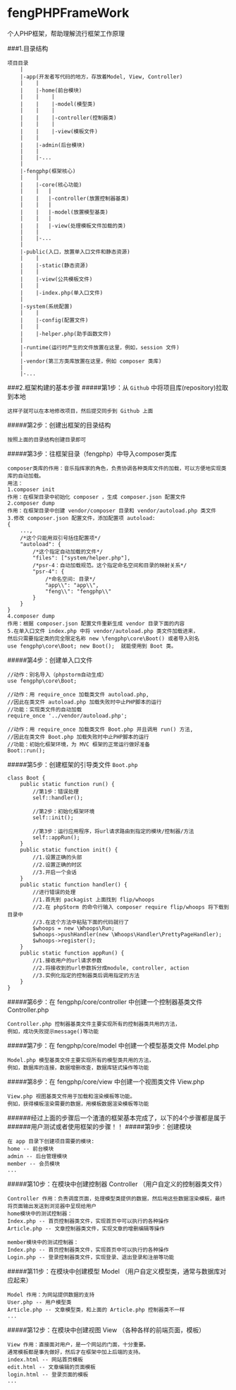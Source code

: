 # fengPHPFrameWork
个人PHP框架，帮助理解流行框架工作原理

###1.目录结构
````
项目目录 
    |
    |-app(开发者写代码的地方，存放着Model, View, Controller)
    |    |
    |    |-home(前台模块)
    |    |    |
    |    |    |-model(模型类)
    |    |    |
    |    |    |-controller(控制器类)
    |    |    |
    |    |    |-view(模板文件)
    |    |
    |    |-admin(后台模块)
    |    |
    |    |-...
    |
    |-fengphp(框架核心)
    |    |
    |    |-core(核心功能)
    |    |   |
    |    |   |-controller(放置控制器基类)
    |    |   |
    |    |   |-model(放置模型基类)
    |    |   |
    |    |   |-view(处理模板文件加载的类)
    |    |
    |    |-...
    |
    |-public(入口，放置单入口文件和静态资源)
    |    |
    |    |-static(静态资源)
    |    |
    |    |-view(公共模板文件)
    |    |
    |    |-index.php(单入口文件)
    |
    |-system(系统配置)
    |    |
    |    |-config(配置文件)
    |    |
    |    |-helper.php(助手函数文件)
    |
    |-runtime(运行时产生的文件放置在这里，例如，session 文件)
    |
    |-vendor(第三方类库放置在这里，例如 composer 类库)
    |
    |-...
````
###2.框架构建的基本步骤
#####第1步：从 `Github` 中将项目库(repository)拉取到本地
````
这样子就可以在本地修改项目，然后提交同步到 Github 上面
````
#####第2步：创建出框架的目录结构
````
按照上面的目录结构创建目录即可
````
#####第3步：往框架目录（fengphp）中导入composer类库
````
composer类库的作用：音乐指挥家的角色，负责协调各种类库文件的加载，可以方便地实现类库的自动加载。
用法：
1.composer init
作用：在框架目录中初始化 composer ，生成 composer.json 配置文件
2.composer dump
作用：在框架目录中创建 vendor/composer 目录和 vendor/autoload.php 类文件
3.修改 composer.json 配置文件，添加配置项 autoload:
{
    ...,
    /*这个只能用双引号括住配置项*/
    "autoload": {
        /*这个指定自动加载的文件*/
        "files": ["system/helper.php"],
        /*psr-4：自动加载规范。这个指定命名空间和目录的映射关系*/
        "psr-4": {
            /*命名空间: 目录*/
            "app\\": "app\\",
            "feng\\": "fengphp\\"
        }
    }
}
4.composer dump
作用：根据 composer.json 配置文件重新生成 vendor 目录下面的内容
5.在单入口文件 index.php 中将 vendor/autoload.php 类文件加载进来，
然后只需要指定类的完全限定名称 new \fengphp\core\Boot() 或者导入别名
use fengphp\core\Boot; new Boot();  就能使用到 Boot 类。
````
#####第4步：创建单入口文件
````
//动作：别名导入（phpstorm自动生成）
use fengphp\core\Boot;

//动作：用 require_once 加载类文件 autoload.php, 
//因此在类文件 autoload.php 加载失败时中止PHP脚本的运行
//功能：实现类文件的自动加载
require_once '../vendor/autoload.php';

//动作：用 require_once 加载类文件 Boot.php 并且调用 run() 方法, 
//因此在类文件 Boot.php 加载失败时中止PHP脚本的运行
//功能：初始化框架环境，为 MVC 框架的正常运行做好准备
Boot::run();
````
#####第5步：创建框架的引导类文件 ``Boot.php`` 
````
class Boot {
    public static function run() {
        //第1步：错误处理
        self::handler();
        
        //第2步：初始化框架环境
        self::init();
        
        //第3步：运行应用程序，将url请求路由到指定的模块/控制器/方法
        self::appRun();
    }
    public static function init() {
        //1.设置正确的头部
        //2.设置正确的时区
        //3.开启一个会话
    }
    public static function handler() {
        //进行错误的处理
        //1.首先到 packagist 上面找到 flip/whoops
        //2.在 phpStorm 的命令行输入 composer require flip/whoops 将下载到目录中
        //3.在这个方法中粘贴下面的代码就行了
        $whoops = new \Whoops\Run;
        $whoops->pushHandler(new \Whoops\Handler\PrettyPageHandler);
        $whoops->register();
    }
    public static function appRun() {
        //1.接收用户的url请求参数
        //2.将接收到的url参数拆分成module, controller, action
        //3.实例化指定的控制器类后调用指定的方法
    }
}
````
#####第6步：在 fengphp/core/controller 中创建一个控制器基类文件 Controller.php
````
Controller.php 控制器基类文件主要实现所有的控制器类共用的方法，
例如，成功失败提示message()等功能
````
#####第7步：在 fengphp/core/model 中创建一个模型基类文件 Model.php
````
Model.php 模型基类文件主要实现所有的模型类共用的方法，
例如，数据库的连接，数据增删改查，数据库链式操作等功能
````
#####第8步：在 fengphp/core/view 中创建一个视图类文件 View.php
````
View.php 视图基类文件用于加载和渲染模板等功能。
例如，获得模板渲染需要的数据，用模板数据渲染模板等功能
````
######经过上面的步骤后一个渣渣的框架基本完成了，以下的4个步骤都是属于
######用户测试或者使用框架的步骤！！
#####第9步：创建模块
````
在 app 目录下创建项目需要的模块:
home -- 前台模块
admin -- 后台管理模块
member -- 会员模块
...
````
#####第10步：在模块中创建控制器 Controller 
（用户自定义的控制器类文件）
````
Controller 作用：负责调度页面，处理模型类提供的数据，然后用这些数据渲染模板，最终将页面输出发送到浏览器中呈现给用户
home模块中的测试控制器：
Index.php -- 首页控制器类文件，实现首页中可以执行的各种操作
Article.php -- 文章控制器类文件，实现文章的增删编辑等操作

member模块中的测试控制器：
Index.php -- 首页控制器类文件，实现首页中可以执行的各种操作
Login.php -- 登录控制器类文件，实现登录、退出登录和注册等功能
````
#####第11步：在模块中创建模型 Model
（用户自定义模型类，通常与数据库对应起来）
````
Model 作用：为网站提供数据的支持
User.php -- 用户模型类
Article.php -- 文章模型类，和上面的 Article.php 控制器类不一样
...
````
#####第12步：在模块中创建视图 View
（各种各样的前端页面，模板）
````
View 作用：直接面对用户，是一个网站的门面，十分重要。
通常模板都是事先做好，然后才在框架中加上后端的支持。
index.html -- 网站首页模板
edit.html -- 文章编辑的页面模板
login.html -- 登录页面的模板
...
````